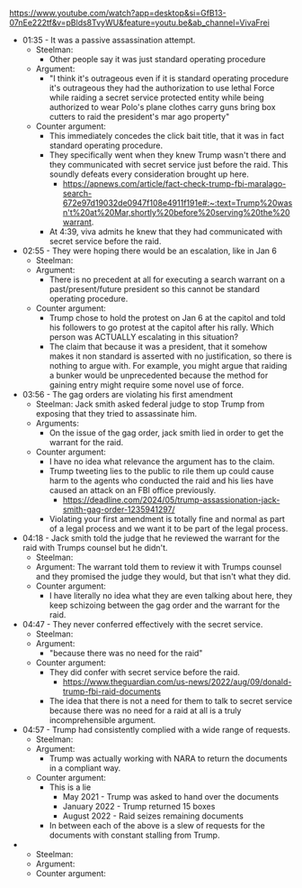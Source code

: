https://www.youtube.com/watch?app=desktop&si=GfB13-07nEe222tf&v=pBlds8TvyWU&feature=youtu.be&ab_channel=VivaFrei


- 01:35 - It was a passive assassination attempt.
	- Steelman: 
		- Other people say it was just standard operating procedure
	- Argument: 
		- "I think it's outrageous even if it is standard operating procedure it's outrageous they had the authorization to use lethal Force while raiding a secret service protected entity while being authorized to wear Polo's plane clothes carry guns bring box cutters to raid the president's mar ago property"
	- Counter argument:
		- This immediately concedes the click bait title, that it was in fact standard operating procedure.
		- They specifically went when they knew Trump wasn't there and they communicated with secret service just before the raid. This soundly defeats every consideration brought up here.
			- https://apnews.com/article/fact-check-trump-fbi-maralago-search-672e97d19032de0947f108e4911f191e#:~:text=Trump%20wasn't%20at%20Mar,shortly%20before%20serving%20the%20warrant.
		- At 4:39, viva admits he knew that they had communicated with secret service before the raid. 
- 02:55 - They were hoping there would be an escalation, like in Jan 6
	- Steelman: 
	- Argument:
		- There is no precedent at all for executing a search warrant on a past/present/future president so this cannot be standard operating procedure.
	- Counter argument:
		- Trump chose to hold the protest on Jan 6 at the capitol and told his followers to go protest at the capitol after his rally. Which person was ACTUALLY escalating in this situation?
		- The claim that because it was a president, that it somehow makes it non standard is asserted with no justification, so there is nothing to argue with. For example, you might argue that raiding a bunker would be unprecedented because the method for gaining entry might require some novel use of force.
- 03:56 - The gag orders are violating his first amendment
	- Steelman: Jack smith asked federal judge to stop Trump from exposing that they tried to assassinate him.
	- Arguments:
		- On the issue of the gag order, jack smith lied in order to get the warrant for the raid.
	- Counter argument:
		- I have no idea what relevance the argument has to the claim.
		- Trump tweeting lies to the public to rile them up could cause harm to the agents who conducted the raid and his lies have caused an attack on an FBI office previously.
			- https://deadline.com/2024/05/trump-assassionation-jack-smith-gag-order-1235941297/
		- Violating your first amendment is totally fine and normal as part of a legal process and we want it to be part of the legal process.
- 04:18 - Jack smith told the judge that he reviewed the warrant for the raid with Trumps counsel but he didn't.
	-  Steelman: 
	- Argument: The warrant told them to review it with Trumps counsel and they promised the judge they would, but that isn't what they did.
	- Counter argument:
		- I have literally no idea what they are even talking about here, they keep schizoing between the gag order and the warrant for the raid.
- 04:47 - They never conferred effectively with the secret service.
	-  Steelman: 
	- Argument:
		- "because there was no need for the raid"
	- Counter argument:
		- They did confer with secret service before the raid.
			- https://www.theguardian.com/us-news/2022/aug/09/donald-trump-fbi-raid-documents
		- The idea that there is not a need for them to talk to secret service because there was no need for a raid at all is a truly incomprehensible argument.
- 04:57 - Trump had consistently complied with a wide range of requests.
	-  Steelman: 
	- Argument:
		- Trump was actually working with NARA to return the documents in a compliant way.
	- Counter argument:
		- This is a lie
			- May 2021 - Trump was asked to hand over the documents
			- January 2022 - Trump returned 15 boxes
			- August 2022 - Raid seizes remaining documents
		- In between each of the above is a slew of requests for the documents with constant stalling from Trump.
- 
	-  Steelman: 
	- Argument:
	- Counter argument: